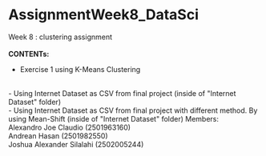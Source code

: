 # AssignmentWeek8_DataSci
 Week 8 : clustering assignment
<br>
<br>
**CONTENTs:**
<br>
- Exercise 1 using K-Means Clustering
<br>
- Using Internet Dataset as CSV from final project (inside of "Internet Dataset" folder)
<br>
- Using Internet Dataset as CSV from final project with different method. By using Mean-Shift (inside of "Internet Dataset" folder)
Members:
<br>
Alexandro Joe Claudio (2501963160)
<br>
Andrean Hasan (2501982550)
<br>
Joshua Alexander Silalahi (2502005244)
